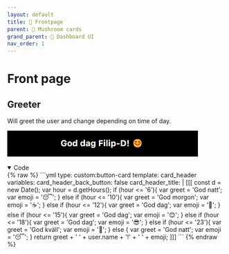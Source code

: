 ```yaml
---
layout: default
title: 📄 Frontpage
parent: 🍄 Mushroom cards
grand_parent: 🦄 Dashboard UI
nav_order: 1
---
```


# Front page

## Greeter
Will greet the user and change depending on time of day.

![greeter](\assets\images\frontpage\greeter.png)

<details open markdown="block">
  <summary>Code</summary>
{% raw %}
```yml
type: custom:button-card
template: card_header
variables:
  card_header_back_button: false
  card_header_title: |
    [[[
      const d = new Date();
      var hour = d.getHours();
      if (hour <= '6'){
        var greet = 'God natt';
        var emoji = '😴';
      } else if (hour <= '10'){
        var greet = 'God morgon';
        var emoji = '☕';
      } else if (hour <= '12'){
        var greet = 'God dag';
        var emoji = '🙂';
      } else if (hour <= '15'){
        var greet = 'God dag';
        var emoji = '😊';
      } else if (hour <= '18'){
        var greet = 'God dag';
        var emoji = '😎';
      } else if (hour <= '23'){
        var greet = 'God kväll';
        var emoji = '🥱';
      } else {
        var greet = 'God natt';
        var emoji = '😴';
      }
      return greet + ' ' + user.name + '!' + ' ' + emoji;
    ]]]
```
{% endraw %}
</details>